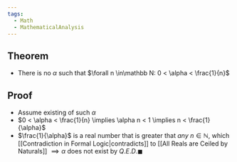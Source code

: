 ```yaml
---
tags:
  - Math
  - MathematicalAnalysis
---
```

## Theorem
- There is no $\alpha$ such that $\forall n \in\mathbb N: 0 < \alpha < \frac{1}{n}$ 
## Proof
- Assume existing of such $\alpha$
- $0 < \alpha < \frac{1}{n} \implies \alpha n < 1 \implies n < \frac{1}{\alpha}$ 
- $\frac{1}{\alpha}$ is a real number that is greater that *any* $n \in\mathbb N$, which [[Contradiction in Formal Logic|contradicts]] to [[All Reals are Ceiled by Naturals]] $\implies \alpha$ does not exist by  $Q.E.D. \blacksquare$